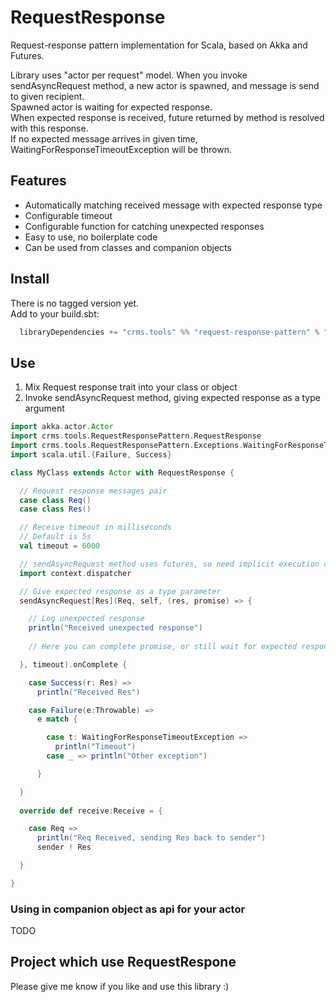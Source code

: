# RequestResponse
Request-response pattern implementation for Scala, based on Akka and Futures.

Library uses "actor per request" model. 
When you invoke sendAsyncRequest method, a new actor is spawned, and message is send to given recipient.  
Spawned actor is waiting for expected response.  
When expected response is received, future returned by method is resolved with this response.  
If no expected message arrives in given time, WaitingForResponseTimeoutException will be thrown.
 
## Features

* Automatically matching received message with expected response type
* Configurable timeout
* Configurable function for catching unexpected responses
* Easy to use, no boilerplate code
* Can be used from classes and companion objects
 
## Install
There is no tagged version yet.  
Add to your build.sbt:
```scala
  libraryDependencies += "crms.tools" %% "request-response-pattern" % "0.0.1-SNAPSHOT"
``` 
## Use

1. Mix Request response trait into your class or object
2. Invoke sendAsyncRequest method, giving expected response as a type argument

```scala
import akka.actor.Actor
import crms.tools.RequestResponsePattern.RequestResponse
import crms.tools.RequestResponsePattern.Exceptions.WaitingForResponseTimeoutException
import scala.util.{Failure, Success}

class MyClass extends Actor with RequestResponse {

  // Request response messages pair
  case class Req()
  case class Res()

  // Receive timeout in milliseconds
  // Default is 5s
  val timeout = 6000

  // sendAsyncRequest method uses futures, so need implicit execution context
  import context.dispatcher

  // Give expected response as a type parameter
  sendAsyncRequest[Res](Req, self, (res, promise) => {

    // Log unexpected response
    println("Received unexpected response")
    
    // Here you can complete promise, or still wait for expected response

  }, timeout).onComplete {

    case Success(r: Res) =>
      println("Received Res")

    case Failure(e:Throwable) =>
      e match {

        case t: WaitingForResponseTimeoutException =>
          println("Timeout")
        case _ => println("Other exception")

      }

  }
  
  override def receive:Receive = {

    case Req =>
      println("Req Received, sending Res back to sender")
      sender ! Res

  }

}

```

### Using in companion object as api for your actor
TODO

## Project which use RequestRespone
Please give me know if you like and use this library :)

